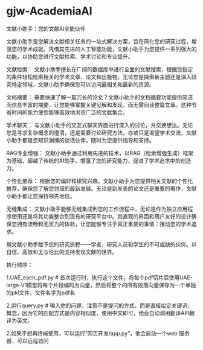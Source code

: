 # gjw-AcademiaAI
文献小助手：您的文献AI全能伙伴

文献小助手是您解决文献相关任务的一站式解决方案，旨在简化您的研究过程，增强您的学术成就。凭借其先进的人工智能功能，文献小助手为您提供一系列强大的功能，以协助您进行文献检索、学术讨论和专业提升。

文献检索： 文献小助手擅长在广阔的数据库中进行全面的文献搜索，根据您指定的条件轻松检索相关的学术文章、论文和出版物。无论您是探索新主题还是深入研究特定领域，文献小助手确保您可以访问最相关和最新的资源。

文档摘要： 需要快速了解一篇冗长的论文？文献小助手的文档摘要功能提供简洁而信息丰富的摘要，让您能够掌握关键见解和发现，而无需阅读整篇文章。这种节省时间的能力使您能够高效地浏览广泛的文献集合。

学术聊天： 与文献小助手的交互式聊天界面进行深入的讨论，并交换想法。无论您是寻求复杂概念的澄清，还是需要讨论研究方法，亦或只是渴望学术交流，文献小助手都是您知识渊博的谈话伙伴，随时为您提供指导和支持。

RAG专业增强： 文献小助手通过利用先进的技术，以RAG（检索增强生成）框架为基础，超越了传统的AI助手，增强了您的研究能力，促进了学术追求中的创造力。

个性化推荐： 根据您的偏好和研究兴趣，文献小助手为您提供相关文献的个性化推荐，确保您了解您领域的最新发展。无论是新发表的论文还是重要的著作，文献小助手都让您保持领先地位。

无缝集成： 文献小助手能够无缝集成到您的工作流程中，无论是作为独立应用程序使用还是将其功能整合到现有的研究平台中。其直观的界面和用户友好的设计确保您拥有流畅和无压力的体验，让您能够专注于真正重要的事情：推动您的学术追求。

用文献小助手赋予您的研究旅程——学者、研究人员和学生的不可或缺的伙伴。以自信、高效和无与伦比的支持发现文献的世界。


执行顺序：

1.UAE_each_pdf.py   # 首次运行时，执行这个文件，将每个pdf切片后使用UAE-large-V1模型将每个片段编码为向量，然后将整个的所有段落向量保存为一个单独的pkl文件，文件名字为pdf名

2.运行query.py  # 输入你的问题，注意不是提问的方式，而是直接给定关键词、概念，因为它的匹配方式是内容相似度，使用中文即可，他会自动调用翻译API翻译为英文。

2.如果不想再终端使用，可以运行“网页开发/app.py”，他会启动一个web 服务器，可以远程访问
